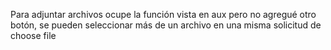Para adjuntar archivos ocupe la función vista en aux pero no agregué otro botón, se pueden seleccionar más de un archivo en una misma solicitud de choose file
